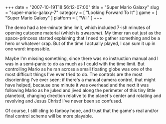 +++
date = "2007-10-19T18:56:12-07:00"
title = "Super Mario Galaxy"
slug = "super-mario-galaxy-7"
category = [ "Looking Forward To It" ]
game = [ "Super Mario Galaxy" ]
platform = [ "Wii" ]
+++

The demo had a ten-minute time limit, which included 7-ish minutes of opening cutscene material (which is <i>awesome</i>).  My timer ran out just as the space-princess started explaining that I need to gather something and be a hero or whatever crap.  But of the time I actually played, I can sum it up in one word: impossible.

Maybe I'm missing something, since there was no instruction manual and I was in a semi-panic to do as much as I could with the time limit.  But controlling Mario as he ran across a small floating globe was one of the most difficult things I've ever tried to do.  The controls are the most disorienting I've ever seen; if there's a manual camera control, that might have helped, because one minute it was overhead and the next it was following Mario as he juked and jived along the perimeter of this tiny little planetoid, changing direction relative to the planet's center and rotating and revolving and Jesus Christ! I've never been so confused.

Of course, I still cling to fanboy hope, and trust that the game's real and/or final control scheme will be more playable.